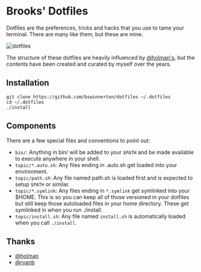 # Brooks' Dotfiles

Dotfiles are the preferences, tricks and hacks that you use to tame your
terminal. There are many like them, but these are mine.

![dotfiles](https://cloud.githubusercontent.com/assets/934497/24736577/c3d3684c-1a56-11e7-845d-034de947a4d4.png)


The structure of these dotfiles are heavily influenced by
[@holman's](https://github.com/holman/dotfiles), but the contents have been
created and curated by myself over the years.

## Installation

```
git clone https://github.com/bswinnerton/dotfiles ~/.dotfiles
cd ~/.dotfiles
./install
```

## Components

There are a few special files and conventions to point out:

- `bin/`: Anything in bin/ will be added to your `$PATH` and be made available
  to execute anywhere in your shell.
- `topic/*.auto.sh`: Any files ending in .auto.sh get loaded into your
  environment.
- `topic/path.sh`: Any file named path.sh is loaded first and is expected to
  setup `$PATH` or similar.
- `topic/*.symlink`: Any files ending in `*.symlink` get symlinked into your
  $HOME. This is so you can keep all of those versioned in your dotfiles but
  still keep those autoloaded files in your home directory. These get symlinked
  in when you run ./install.
- `topic/install.sh`: Any file named `install.sh` is automatically loaded when
  you call `./install`.

## Thanks

- [@holman](https://github.com/holman/dotfiles)
- [@ryanb](https://github.com/ryanb/dotfiles)
